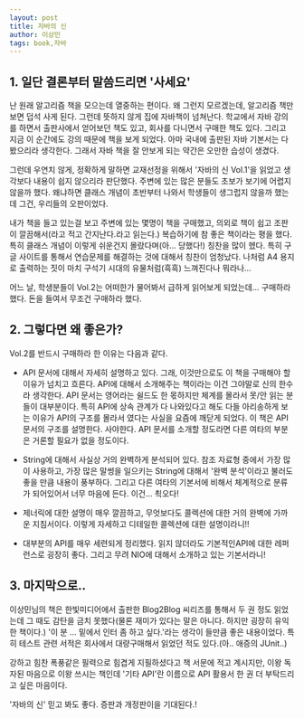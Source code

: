 ```yaml
---
layout: post
title: 자바의 신
author: 이상민
tags: book,자바
---
```


## 1. 일단 결론부터 말씀드리면 '사세요'

난 원래 알고리즘 책을 모으는데 열중하는 편이다. 왜 그런지 모르겠는데, 알고리즘 책만 보면 덥석 사게 된다. 그런데 뜻하지 않게 집에 자바책이 넘쳐난다. 학교에서 자바 강의를 하면서 출판사에서 얻어보던 책도 있고, 회사를 다니면서 구매한 책도 있다. 그리고 지금 이 순간에도 강의 때문에 책을 보게 되었다. 아마 국내에 출판된 자바 기본서는 다 봤으리라 생각한다. 그래서 자바 책을 잘 안보게 되는 약간은 오만한 습성이 생겼다.

그런데 우연치 않게, 정확하게 말하면 교재선정을 위해서 '자바의 신 Vol.1'을 읽었고 생각보다 내용이 쉽지 않으리라 판단했다. 주변에 있는 많은 분들도 초보가 보기에 어렵지 않을까 했다. 왜냐하면 클래스 개념이 초반부터 나와서 학생들이 생그럽지 않을까 했는데 그건, 우리들의 오판이었다. 

내가 책을 들고 있는걸 보고 주변에 있는 몇명이 책을 구매했고, 의외로 책이 쉽고 조판이 깔끔해서(라고 적고 간지난다.라고 읽는다.) 복습하기에 참 좋은 책이라는 평을 했다. 특히 클래스 개념이 이렇게 쉬운건지 몰랐다며(아... 당했다!) 칭찬을 많이 헸다. 특히 구글 사이트를 통해서 연습문제를 해결하는 것에 대해서 칭찬이 엄청났다. 나처럼 A4 용지로 출력하는 짓이 마치 구석기 시대의 유물처럼(흑흑) 느껴진다나 뭐라나...


어느 날, 학생분들이 Vol.2는 어떠한가 물어봐서 급하게 읽어보게 되었는데... 구매하라 했다.  돈을 들여서 무조건 구매하라 했다. 

## 2. 그렇다면 왜 좋은가?

Vol.2를 반드시 구매하라 한 이유는 다음과 같다.

* API 문서에 대해서 자세히 설명하고 있다. 그래, 이것만으로도 이 책을 구매해야 할 이유가 넘치고 흐른다. API에 대해서 소개해주는 책이라는 이건 그야말로 신의 한수라 생각한다. API 문서는 영어라는 쉴드도 한 몫하지만 체계를 몰라서 못/안 읽는 분들이 대부분이다. 특히 API에 상속 관계가 다 나와있다고 해도 다들 아리송하게 보는 이유가 API의 구조를 몰라서 였다는 사실을 요즘에 깨닫게 되었다. 이 책은 API 문서의 구조를 설명한다. 사야한다. API 문서를 소개할 정도라면 다른 여타의 부분은 거론할 필요가 없을 정도이다.

* String에 대해서 사실상 거의 완벽하게 분석되어 있다. 참조 자료형 중에서 가장 많이 사용하고, 가장 많은 말썽을 일으키는 String에 대해서 '완벽 분석'이라고 불러도 좋을 만큼 내용이 풍부하다. 그리고 다른 여타의 기본서에 비해서 체계적으로 분류가 되어있어서 너무 마음에 든다. 이건... 쵝오다!

* 제너릭에 대한 설명이 매우 깔끔하고, 무엇보다도 콜렉션에 대한 거의 완벽에 가까운 지침서이다. 이렇게 자세하고 디테일한 콜렉션에 대한 설명이라니!!

* 대부분의 API를 매우 세련되게 정리했다. 읽지 않더라도 기본적인API에 대한 레퍼런스로 굉장히 좋다. 그리고 무려 NIO에 대해서 소개하고 있는 기본서라니!

## 3. 마지막으로..

이상민님의 책은 한빛미디어에서 출판한 Blog2Blog 씨리즈를 통해서 두 권 정도 읽었는데 그 때도 감탄을 금치 못했다(물론 재미가 있다는 말은 아니다. 하지만 굉장히 유익한 책이다.) '이 분 ... 밑에서 인터 좀 하고 싶다.'라는 생각이 들만큼 좋은 내용이었다. 특히 테스트 관련 서적은 회사에서 대량구매해서 읽었던 적도 있다.(아.. 애증의 JUnit..)

강하고 힘찬 폭풍같은 필력으로 힘겹게 지필하셨다고 책 서문에 적고 계시지만, 이왕 독자된 마음으로 이왕 쓰시는 책인데 '기타 API'란 이름으로 API 활용서 한 권 더 부탁드리고 싶은 마음이다.

'자바의 신' 믿고 봐도 좋다. 증판과 개정판이을 기대된다.!